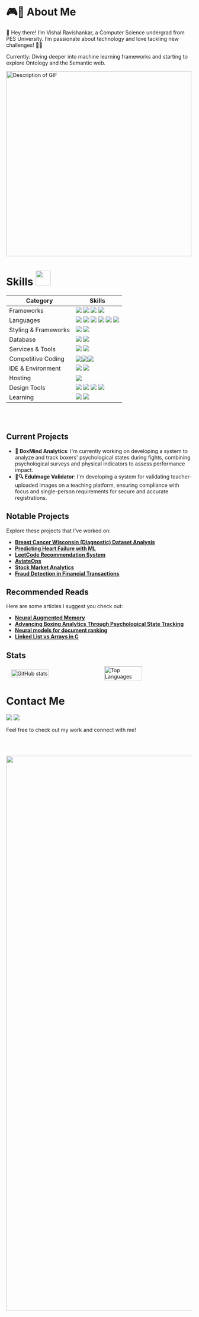 # 🎮🏀 About Me 
👋 Hey there! I’m Vishal Ravishankar, a Computer Science undergrad from PES University. I’m passionate about technology and love tackling new challenges! 🚀💡

Currently: Diving deeper into machine learning frameworks and starting to explore Ontology and the Semantic web.

<img src="https://user-images.githubusercontent.com/74038190/212749447-bfb7e725-6987-49d9-ae85-2015e3e7cc41.gif" alt="Description of GIF" height = "500"/>


# Skills <img src='https://user-images.githubusercontent.com/74038190/206662607-d9e7591e-bbf9-42f9-9386-29efc927bc16.gif' width="40"> 

| Category        | Skills        |
|-----------------|---------------|
| Frameworks| <img src="https://img.shields.io/badge/Next.js-000000?style=for-the-badge&logo=nextdotjs&logoColor=white"/> <img src="https://img.shields.io/badge/React-61DAFB?style=for-the-badge&logo=react&logoColor=black"/> <img src="https://img.shields.io/badge/Express.js-303030?style=for-the-badge&logo=express&logoColor=white"/> <img src="https://img.shields.io/badge/Node.js-68A063?style=for-the-badge&logo=nodedotjs&logoColor=white"/> |
| Languages       | <img src="https://img.shields.io/badge/JavaScript-F7DF1E?style=for-the-badge&logo=javascript&logoColor=black"/> <img src="https://img.shields.io/badge/Python-F80000?style=for-the-badge&logo=python&logoColor=white"/> <img src="https://img.shields.io/badge/C%2B%2B-00599C?style=for-the-badge&logo=c%2B%2B&logoColor=white"/> <img src="https://img.shields.io/badge/C-A8B9CC?style=for-the-badge&logo=c&logoColor=black"/> <img src="https://img.shields.io/badge/HTML5-E34F26?style=for-the-badge&logo=html5&logoColor=white" /> <img src="https://img.shields.io/badge/Java-F22F46?style=for-the-badge&logo=java&logoColor=white" /> |
| Styling & Frameworks | <img src="https://img.shields.io/badge/CSS3-1572B6?style=for-the-badge&logo=css3&logoColor=white" /> <img src="https://img.shields.io/badge/Bootstrap-7952B3?style=for-the-badge&logo=bootstrap&logoColor=white" /> |
| Database | <img src="https://img.shields.io/badge/MongoDB-47A248?style=for-the-badge&logo=mongodb&logoColor=white"/>  <img src="https://img.shields.io/badge/MySQL-4479A1?style=for-the-badge&logo=mysql&logoColor=white"/> |
| Services & Tools|  <a href="https://github.com/vishal-git21"><img src="https://img.shields.io/badge/GitHub-181717?style=for-the-badge&logo=github&logoColor=white"/></a> <img src="https://img.shields.io/badge/GIT-F05032?style=for-the-badge&logo=git&logoColor=white"/> |
| Competitive Coding | <a href="https://leetcode.com/VishalRavish/"><img src="https://img.shields.io/badge/-LeetCode-FFA116?style=for-the-badge&logo=LeetCode&logoColor=black"/></a><img src="https://img.shields.io/badge/GeeksforGeeks-008000?style=for-the-badge&logo=geeksforgeeks&logoColor=white"/><img src="https://img.shields.io/badge/-CodeChef-5B4638?style=for-the-badge&logo=CodeChef&logoColor=white"/>|
| IDE & Environment | <img src="https://img.shields.io/badge/VSCode-007ACC?style=for-the-badge&logo=visual%20studio%20code&logoColor=white" /> <img src="https://img.shields.io/badge/Google_chrome-880000?style=for-the-badge&logo=Google-chrome&logoColor=white" /> |
| Hosting         | <img src="https://img.shields.io/badge/Vercel-00C7B7?style=for-the-badge&logo=vercel&logoColor=white"/>  |
| Design Tools    | <img src="https://img.shields.io/badge/Adobe%20XD-470137?style=for-the-badge&logo=Adobe%20XD&logoColor=#FF61F6"/> <img src="https://img.shields.io/badge/Adobe%20Illustrator-FF9A00?style=for-the-badge&logo=adobe%20illustrator&logoColor=white"/> <img src="https://img.shields.io/badge/Figma-F24E1E?style=for-the-badge&logo=figma&logoColor=white"/> <img src="https://img.shields.io/badge/Wix-880000?style=for-the-badge&logo=wix&logoColor=white"/>|
| Learning | <img src="https://img.shields.io/badge/Coursera-2A73CC?style=for-the-badge&logo=Coursera&logoColor=white" /> <img src="https://img.shields.io/badge/Udemy-A435F0?style=for-the-badge&logo=Udemy&logoColor=white" />  |


<br></br>

## Current Projects
- **🥊 BoxMind Analytics**: I'm currently working on developing a system to analyze and track boxers' psychological states during fights, combining psychological surveys and physical indicators to assess performance impact.
- **📸🔍 EduImage Validator**: I'm developing a system for validating teacher-uploaded images on a teaching platform, ensuring compliance with focus and single-person requirements for secure and accurate registrations.


## Notable Projects
Explore these projects that I've worked on:

- **[Breast Cancer Wisconsin (Diagnostic) Dataset Analysis](https://github.com/vishal-git21/Breast-Cancer-Diagnostic-Analysis)**
- **[Predicting Heart Failure with ML](https://github.com/vishal-git21/HeartFailurePrediction)**
- **[LeetCode Recommendation System](https://github.com/vishal-git21/LeetRecommendationEngine)**
- **[AviateOps](https://github.com/vishal-git21/AviateOps)**
- **[Stock Market Analytics](https://github.com/vishal-git21/StockMarketStategyPrediction)**
- **[Fraud Detection in Financial Transactions](https://github.com/vishal-git21/FraudDetection)**


## Recommended Reads
Here are some articles I suggest you check out:

- **[Neural Augmented Memory](https://v1sh4lrr.wixsite.com/vishal/a1)**
- **[Advancing Boxing Analytics Through Psychological State Tracking](https://v1sh4lrr.wixsite.com/vishal/a2)**
- **[Neural models for document ranking](https://v1sh4lrr.wixsite.com/vishal/a3)**
- **[Linked List vs Arrays in C](https://v1sh4lrr.wixsite.com/vishal/a4)**

## Stats

<div style="display: flex; justify-content: space-around; align-items: center;">
  <img src="https://github-readme-stats.vercel.app/api?username=vishal-git21&show_icons=true&theme=dark" alt="GitHub stats" style="width: 45%; max-width: 500px;">
  <img src="https://github-readme-stats.vercel.app/api/top-langs/?username=vishal-git21&layout=compact&theme=dark" alt="Top Languages" style="width: 45%; max-width: 500px;">
</div>



# Contact Me
  <a href="https://www.linkedin.com/in/vishalr-kb21/"><img src="https://img.shields.io/badge/LinkedIn-0077B5?style=for-the-badge&logo=linkedin&logoColor=FFFFFF"/></a>
  <a href="mailto:v1sh4lrr@gmail.com"><img src="https://img.shields.io/badge/Gmail-FF0000?style=for-the-badge&logo=gmail&logoColor=FFFFFF" /></a>



  
Feel free to check out my work and connect with me!

<br></br>


<img src="https://user-images.githubusercontent.com/74038190/212284100-561aa473-3905-4a80-b561-0d28506553ee.gif" width="1500">


